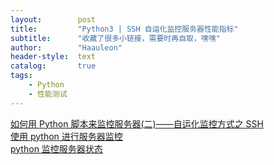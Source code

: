 ```yaml
---
layout:        post
title:         "Python3 | SSH 自运化监控服务器性能指标"
subtitle:      "收藏了很多小链接，需要时再自取，嘿嘿"
author:        "Haauleon"
header-style:  text
catalog:       true
tags:
    - Python
    - 性能测试
---
```


[如何用 Python 脚本来监控服务器(二)——自运化监控方式之 SSH](https://zhuanlan.zhihu.com/p/160815876)        
[使用 python 进行服务器监控](https://www.cnblogs.com/ppap/p/11405058.html)      
[python 监控服务器状态](https://www.cnblogs.com/HByang/p/13283226.html)       